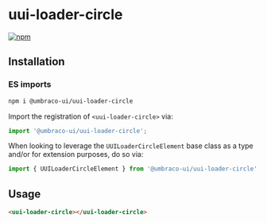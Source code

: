 # uui-loader-circle

[![npm](https://img.shields.io/npm/v/@umbraco-ui/uui-loader-circle?logoColor=%231B264F)](https://www.npmjs.com/package/@umbraco-ui/uui-loader-circle)

## Installation

### ES imports

```zsh
npm i @umbraco-ui/uui-loader-circle
```

Import the registration of `<uui-loader-circle>` via:

```javascript
import '@umbraco-ui/uui-loader-circle';
```

When looking to leverage the `UUILoaderCircleElement` base class as a type and/or for extension purposes, do so via:

```javascript
import { UUILoaderCircleElement } from '@umbraco-ui/uui-loader-circle';
```

## Usage

```html
<uui-loader-circle></uui-loader-circle>
```
